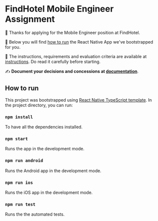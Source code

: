 # FindHotel Mobile Engineer Assignment

🎉 Thanks for applying for the Mobile Engineer position at FindHotel.

🚀 Below you will find [how to run](#how-to-run) the React Native App we've bootstrapped for you.

📝 The instructions, requirements and evaluation criteria are available at [instructions](INSTRUCTIONS.md). Do read it carefully before starting.

✍️ **Document your decisions and concessions at [documentation](DOCUMENTATION.md)**.

## How to run

This project was bootstrapped using [React Native TypeScript template](https://reactnative.dev/docs/typescript). In the project directory, you can run:

### `npm install`

To have all the dependencies installed.

### `npm start`

Runs the app in the development mode.

### `npm run android`

Runs the Android app in the development mode.

### `npm run ios`

Runs the iOS app in the development mode.

### `npm run test`

Runs the the automated tests.
